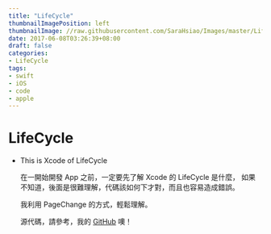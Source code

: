 ```yaml
---
title: "LifeCycle"
thumbnailImagePosition: left
thumbnailImage: //raw.githubusercontent.com/SaraHsiao/Images/master/LifeCycle/LifeCycle.png
date: 2017-06-08T03:26:39+08:00
draft: false
categories:
- LifeCycle
tags:
- swift
- iOS
- code
- apple
---
```


# LifeCycle

<ul>
<li>This is Xcode of LifeCycle</li>

在一開始開發 App 之前，一定要先了解 Xcode 的 LifeCycle 是什麼，
如果不知道，後面是很難理解，代碼該如何下才對，而且也容易造成錯誤。

我利用 PageChange 的方式，輕鬆理解。

源代碼，請參考，我的 [GitHub](https://github.com/SaraHsiao/LifeCycle "LifeCycle") 噢！

